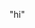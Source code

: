 <html lang="en">
   <head></head>
   <body>
      <div>
         <article>
            <p>
               "hi"
            </p>
         </article>
      </div>
   </body>
</html>

